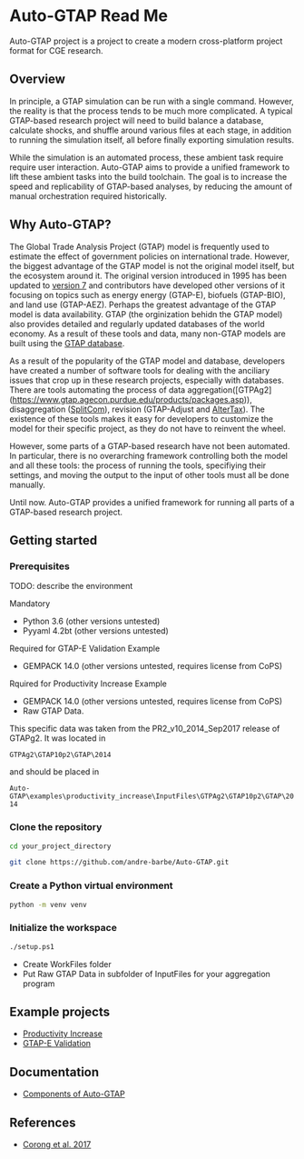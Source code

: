 # Auto-GTAP Read Me

Auto-GTAP project is a project to create a modern cross-platform project format for CGE research.

## Overview

In principle, a GTAP simulation can be run with a single command. However, the reality is that the process tends to be much more complicated. A typical GTAP-based research project will need to build balance a database, calculate shocks, and shuffle around various files at each stage, in addition to running the simulation itself, all before finally exporting simulation results.

While the simulation is an automated process, these ambient task require require user interaction. Auto-GTAP aims to provide a unified framework to lift these ambient tasks into the build toolchain. The goal is to increase the speed and replicability of GTAP-based analyses, by reducing the amount of manual orchestration required historically.

## Why Auto-GTAP?

The Global Trade Analysis Project (GTAP) model is frequently used to estimate the effect of government policies on international trade. However, the biggest advantage of the GTAP model is not the original model itself, but the ecosystem around it. The original version introduced in 1995 has been updated to [version 7](https://jgea.org/resources/jgea/ojs/index.php/jgea/article/view/47) and contributors have developed other versions of it focusing on topics such as energy energy (GTAP-E), biofuels (GTAP-BIO), and land use (GTAP-AEZ). Perhaps the greatest advantage of the GTAP model is data availability. GTAP (the orginization behidn the GTAP model) also provides detailed and regularly updated databases of the world economy. As a result of these tools and data, many non-GTAP models are built using the [GTAP database](https://www.gtap.agecon.purdue.edu/about/data_models.asp).

As a result of the popularity of the GTAP model and database, developers have created a number of software tools for dealing with the anciliary issues that crop up in these research projects, especially with databases. There are tools automating the process of data aggregation([GTPAg2] (https://www.gtap.agecon.purdue.edu/products/packages.asp)), disaggregation ([SplitCom](https://www.gtap.agecon.purdue.edu/resources/splitcom.asp)), revision (GTAP-Adjust and [AlterTax](https://www.copsmodels.com/webhelp/rungtap/index.html?hc_altertax.htm)). The existence of these tools makes it easy for developers to customize the model for their specific project, as they do not have to reinvent the wheel.

However, some parts of a GTAP-based research have not been automated. In particular, there is no overarching framework controlling both the model and all these tools: the process of running the tools, specifiying their settings, and moving the output to the input of other tools must all be done manually.

Until now. Auto-GTAP provides a unified framework for running all parts of a GTAP-based research project.

## Getting started

### Prerequisites

TODO: describe the environment

Mandatory
- Python 3.6 (other versions untested)
- Pyyaml 4.2bt (other versions untested)

Required for GTAP-E Validation Example
- GEMPACK 14.0 (other versions untested, requires license from CoPS)

Rquired for Productivity Increase Example
- GEMPACK 14.0 (other versions untested, requires license from CoPS)
- Raw GTAP Data.

This specific data was taken from the PR2_v10_2014_Sep2017 release of GTAPg2. It was located in 

``GTPAg2\GTAP10p2\GTAP\2014``

and should be placed in

``Auto-GTAP\examples\productivity_increase\InputFiles\GTPAg2\GTAP10p2\GTAP\2014``

 
 
### Clone the repository 
 
 ```bash
cd your_project_directory

git clone https://github.com/andre-barbe/Auto-GTAP.git
```

### Create a Python virtual environment
 
```bash
python -m venv venv 
```

### Initialize the workspace

```bash
./setup.ps1
```

- Create WorkFiles folder
- Put Raw GTAP Data in subfolder of InputFiles for your aggregation program

## Example projects

- [Productivity Increase](examples/productivity_increase)
- [GTAP-E Validation](examples/gtap-e-validation)

## Documentation

- [Components of Auto-GTAP](docs/components-of-auto-gtap.md)

## References

- [Corong et al. 2017](https://jgea.org/resources/jgea/ojs/index.php/jgea/article/view/47)